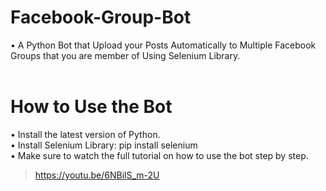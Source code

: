 # Facebook-Group-Bot
• A Python Bot that Upload your Posts Automatically to Multiple Facebook Groups that you are member of Using Selenium Library.<br><br>
# How to Use the Bot
• Install the latest version of Python.<br>
• Install Selenium Library: pip install selenium<br>
• Make sure to watch the full tutorial on how to use the bot step by step.<br>
  > https://youtu.be/6NBilS_m-2U

